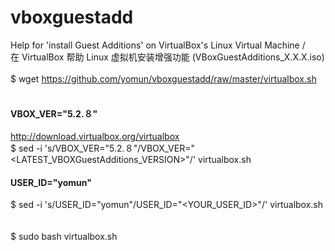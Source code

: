 # vboxguestadd
Help for 'install Guest Additions' on VirtualBox's Linux Virtual Machine /<br>
在 VirtualBox 帮助 Linux 虚拟机安装增强功能 (VBoxGuestAdditions_X.X.X.iso)<br>
<br>
$ wget https://github.com/yomun/vboxguestadd/raw/master/virtualbox.sh<br>
<br>
#### VBOX_VER="5.2.８"<br>
http://download.virtualbox.org/virtualbox<br>
$ sed -i 's/VBOX_VER="5.2.８"/VBOX_VER="<LATEST_VBOXGuestAdditions_VERSION>"/' virtualbox.sh<br>

#### USER_ID="yomun"<br>
$ sed -i 's/USER_ID="yomun"/USER_ID="<YOUR_USER_ID>"/' virtualbox.sh<br>
<br><br>
$ sudo bash virtualbox.sh
